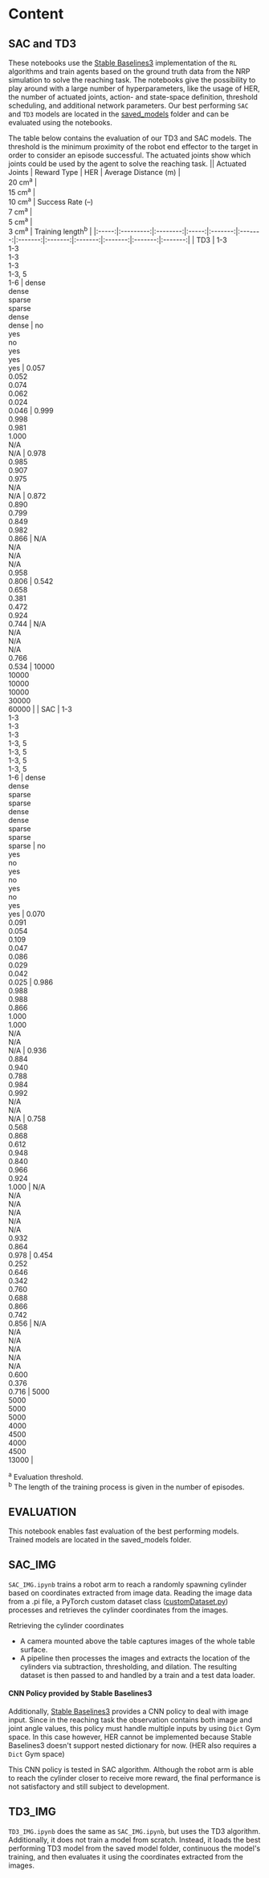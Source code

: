 # Content

## SAC and TD3
These notebooks use the [Stable Baselines3](https://stable-baselines3.readthedocs.io/en/master/) implementation of the `RL` algorithms and train agents based on the ground truth data from the NRP simulation to solve the reaching task. The notebooks give the possibility to play around with a large number of hyperparameters, like the usage of HER, the number of actuated joints, action- and state-space definition, threshold scheduling, and additional network parameters. Our best performing `SAC` and `TD3` models are located in the [saved_models](https://gitlab.lrz.de/cmlr_ss_21/G2_ReachingTask/-/tree/master/rlmodel/sb3/saved_models) folder and can be evaluated using the notebooks.

The table below contains the evaluation of our TD3 and SAC models. The threshold is the minimum proximity of the robot end effector to the target in order to consider an episode successful. The actuated joints show which joints could be used by the agent to solve the reaching task.
|| Actuated Joints | Reward Type | HER | Average Distance (m) | <br>20 cm<sup>a</sup> |<br>15 cm<sup>a</sup> |<br>10 cm<sup>a</sup> | Success Rate (–)<br>7 cm<sup>a</sup>  |<br>5 cm<sup>a</sup> |<br>3 cm<sup>a</sup> | Training length<sup>b</sup> |
|:-----:|:---------:|:--------:|:-----:|:-------:|:-------:|:-------:|:-------:|:-------:|:-------:|:-------:|:-------:|
| TD3 | 1-3<br>1-3<br>1-3<br>1-3<br>1-3, 5<br>1-6 | dense<br>dense<br>sparse<br>sparse<br>dense<br>dense | no<br>yes<br>no<br>yes<br>yes<br>yes | 0.057<br>0.052<br>0.074<br>0.062<br>0.024<br>0.046 | 0.999<br>0.998<br>0.981<br>1.000<br>N/A<br>N/A | 0.978<br>0.985<br>0.907<br>0.975<br>N/A<br>N/A | 0.872<br>0.890<br>0.799<br>0.849<br>0.982<br>0.866 | N/A<br>N/A<br>N/A<br>N/A<br>0.958<br>0.806 | 0.542<br>0.658<br>0.381<br>0.472<br>0.924<br>0.744 | N/A<br>N/A<br>N/A<br>N/A<br>0.766<br>0.534 | 10000<br>10000<br>10000<br>10000<br>30000<br>60000 |
| SAC | 1-3<br>1-3<br>1-3<br>1-3<br>1-3, 5<br>1-3, 5<br>1-3, 5<br>1-3, 5<br>1-6 | dense<br>dense<br>sparse<br>sparse<br>dense<br>dense<br>sparse<br>sparse<br>sparse | no<br>yes<br>no<br>yes<br>no<br>yes<br>no<br>yes<br>yes | 0.070<br>0.091<br>0.054<br>0.109<br>0.047<br>0.086<br>0.029<br>0.042<br>0.025 | 0.986<br>0.988<br>0.988<br>0.866<br>1.000<br>1.000<br>N/A<br>N/A<br>N/A | 0.936<br>0.884<br>0.940<br>0.788<br>0.984<br>0.992<br>N/A<br>N/A<br>N/A | 0.758<br>0.568<br>0.868<br>0.612<br>0.948<br>0.840<br>0.966<br>0.924<br>1.000 | N/A<br>N/A<br>N/A<br>N/A<br>N/A<br>N/A<br>0.932<br>0.864<br>0.978 | 0.454<br>0.252<br>0.646<br>0.342<br>0.760<br>0.688<br>0.866<br>0.742<br>0.856 | N/A<br>N/A<br>N/A<br>N/A<br>N/A<br>N/A<br>0.600<br>0.376<br>0.716 | 5000<br>5000<br>5000<br>5000<br>4000<br>4500<br>4000<br>4500<br>13000 |

<sup>a</sup> Evaluation threshold.  
<sup>b</sup> The length of the training process is given in the number of episodes.


## EVALUATION
This notebook enables fast evaluation of the best performing models. Trained models are located in the saved_models folder. 

## SAC_IMG

`SAC_IMG.ipynb` trains a robot arm to reach a randomly spawning cylinder based on coordinates extracted from image data. Reading the image data from a .pi file, a PyTorch custom dataset class ([customDataset.py](https://gitlab.lrz.de/cmlr_ss_21/G2_ReachingTask/-/blob/master/rlmodel/image_processing/src/custom_dataset.py)) processes and retrieves the cylinder coordinates from the images.

Retrieving the cylinder coordinates

* A camera mounted above the table captures images of the whole table surface.
* A pipeline then processes the images and extracts the location of the cylinders via subtraction, thresholding, and dilation.
The resulting dataset is then passed to and handled by a train and a test data loader.

#### CNN Policy provided by Stable Baselines3

Additionally, [Stable Baselines3](https://stable-baselines3.readthedocs.io/en/master/guide/custom_policy.html#multiple-inputs-and-dictionary-observations) provides a CNN policy to deal with image input. Since in the reaching task the observation contains both image and joint angle values, this policy must handle multiple inputs by using `Dict` Gym space. In this case however, HER cannot be implemented because Stable Baselines3 doesn't support nested dictionary for now. (HER also requires a `Dict` Gym space)

This CNN policy is tested in SAC algorithm. Although the robot arm is able to reach the cylinder closer to receive more reward, the final performance is not satisfactory and still subject to development.

## TD3_IMG

`TD3_IMG.ipynb` does the same as `SAC_IMG.ipynb`, but uses the TD3 algorithm. Additionally, it does not train a model from scratch. Instead, it loads the best performing TD3 model from the saved model folder, continuous the model's training, and then evaluates it using the coordinates extracted from the images. 
